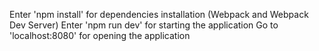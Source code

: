 Enter 'npm install' for dependencies installation (Webpack and Webpack Dev Server)
Enter 'npm run dev' for starting the application
Go to 'localhost:8080' for opening the application
